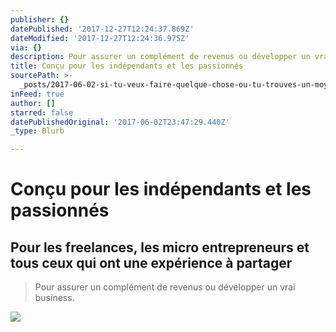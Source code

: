 ```yaml
---
publisher: {}
datePublished: '2017-12-27T12:24:37.869Z'
dateModified: '2017-12-27T12:24:36.975Z'
via: {}
description: Pour assurer un complément de revenus ou développer un vrai business.
title: Conçu pour les indépendants et les passionnés
sourcePath: >-
  _posts/2017-06-02-si-tu-veux-faire-quelque-chose-ou-tu-trouves-un-moyen-ou-tu.md
inFeed: true
author: []
starred: false
datePublishedOriginal: '2017-06-02T23:47:29.440Z'
_type: Blurb

---
```

# Conçu pour les indépendants et les passionnés

## Pour les freelances, les micro entrepreneurs et tous ceux qui ont une expérience à partager

> Pour assurer un complément de revenus ou développer un vrai business.

![](https://imgflo.herokuapp.com/graph/2b2431f8e7ba7b0/1eb5fe57e100f1c7cdffb8e45b401db3/croprotate.png?cropheight=3097&cropwidth=2659&degrees=0&input=https%3A%2F%2Fthe-grid-user-content.s3-us-west-2.amazonaws.com%2F1e2b1e8a-f44d-4261-b4a7-bff848cfe71c.png&x=801&y=55)
